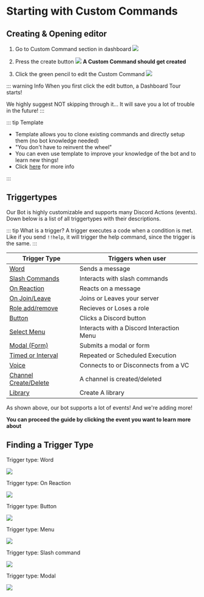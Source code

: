 # Starting with Custom Commands

## Creating & Opening editor

1. Go to Custom Command section in dashboard
![](https://i.imgur.com/OmrmDmN.png)
2. Press the create button
![](https://i.imgur.com/U8jJFR8.png)
**A Custom Command should get created**

3. Click the green pencil to edit the Custom Command
![](https://i.imgur.com/GSsPtLc.png)

::: warning Info
When you first click the edit button, a Dashboard Tour starts!

We highly suggest NOT skipping through it... It will save you a lot of trouble in the future!
:::

::: tip Template
* Template allows you to clone existing commands and directly setup them (no bot knowledge needed)
* "You don't have to reinvent the wheel"
* You can even use template to improve your knowledge of the bot and to learn new things!
* Click [here](../Guide/4.template.md) for more info

:::


## Triggertypes
 
Our Bot is highly customizable and supports many Discord Actions (events). Down below is a list of all triggertypes with their descriptions.

::: tip What is a trigger?
A trigger executes a code when a condition is met. Like if you send `!!help`, it will trigger the help command, since the trigger is the same.
:::

| Trigger Type | Triggers when user|
| --------                                      | -------- |
| [Word](../Trigger/word.md)                    | Sends a message|
| [Slash Commands](../Trigger/slash.md)         | Interacts with slash commands|
| [On Reaction](../Trigger/reaction.md)         | Reacts on a message|
| [On Join/Leave](../Trigger/joinorleave.md)    | Joins or Leaves your server | 
| [Role add/remove](../Trigger/roleaddremove.md)| Recieves or Loses a role|
| [Button](../Trigger/button.md)                | Clicks a Discord button|
| [Select Menu](../Trigger/menu.md)           | Interacts with a Discord Interaction Menu|
| [Modal (Form)](../Trigger/modal.md)| Submits a modal or form|
| [Timed or Interval](../Trigger/time.md)       | Repeated or Scheduled Execution|
| [Voice](../Trigger/voicecondecon.md)          | Connects to or Disconnects from a VC|
| [Channel Create/Delete](../Trigger/channel.md)| A channel is created/deleted|
| [Library](../Trigger/library.md)| Create A library|

As shown above, our bot supports a lot of events! And we're adding more!

**You can proceed the guide by clicking the event you want to learn more about**


## Finding a Trigger Type

Trigger type: Word

![](https://i.imgur.com/zQtDgDM.png)

Trigger type: On Reaction

![](https://i.imgur.com/h1pe28J.gif)

Trigger type: Button

![](https://i.imgur.com/QrxFg8d.png)

Trigger type: Menu

![](https://i.imgur.com/7wZLMIq.gif)

Trigger type: Slash command

![](https://i.imgur.com/Hspy46H.gif)

Trigger type: Modal

![](https://i.imgur.com/ON9e1D4.png)

